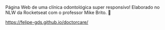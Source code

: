 Página Web de uma clínica odontológica super responsívo! Elaborado no NLW da Rocketseat com o professor Mike Brito. 
:rocket:

https://felipe-gds.github.io/doctorcare/
